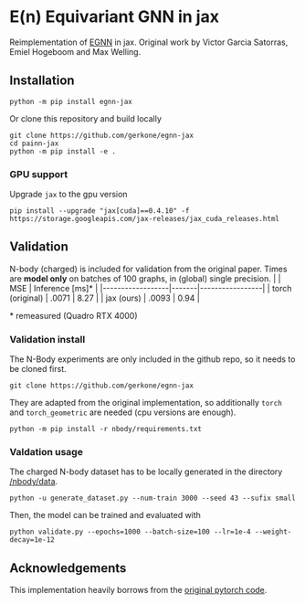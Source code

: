 # E(n) Equivariant GNN in jax
Reimplementation of [EGNN](https://arxiv.org/abs/2102.09844) in jax. Original work by Victor Garcia Satorras, Emiel Hogeboom and Max Welling.

## Installation
```
python -m pip install egnn-jax
```

Or clone this repository and build locally
```
git clone https://github.com/gerkone/egnn-jax
cd painn-jax
python -m pip install -e .
```
### GPU support
Upgrade `jax` to the gpu version
```
pip install --upgrade "jax[cuda]==0.4.10" -f https://storage.googleapis.com/jax-releases/jax_cuda_releases.html
```

## Validation
N-body (charged) is included for validation from the original paper. Times are  __model only__ on batches of 100 graphs, in (global) single precision.
|                  |  MSE  | Inference [ms]* |
|------------------|-------|-----------------|
| torch (original) | .0071 |      8.27       |
| jax (ours)       | .0093 |      0.94       |

\* remeasured (Quadro RTX 4000)

### Validation install

The N-Body experiments are only included in the github repo, so it needs to be cloned first.
```
git clone https://github.com/gerkone/egnn-jax
```

They are adapted from the original implementation, so additionally `torch` and `torch_geometric` are needed (cpu versions are enough).
```
python -m pip install -r nbody/requirements.txt
```

### Valdation usage
The charged N-body dataset has to be locally generated in the directory [/nbody/data](/nbody/data).
```
python -u generate_dataset.py --num-train 3000 --seed 43 --sufix small
```
Then, the model can be trained and evaluated with
```
python validate.py --epochs=1000 --batch-size=100 --lr=1e-4 --weight-decay=1e-12
```

## Acknowledgements
This implementation heavily borrows from the [original pytorch code](https://github.com/vgsatorras/egnn).
